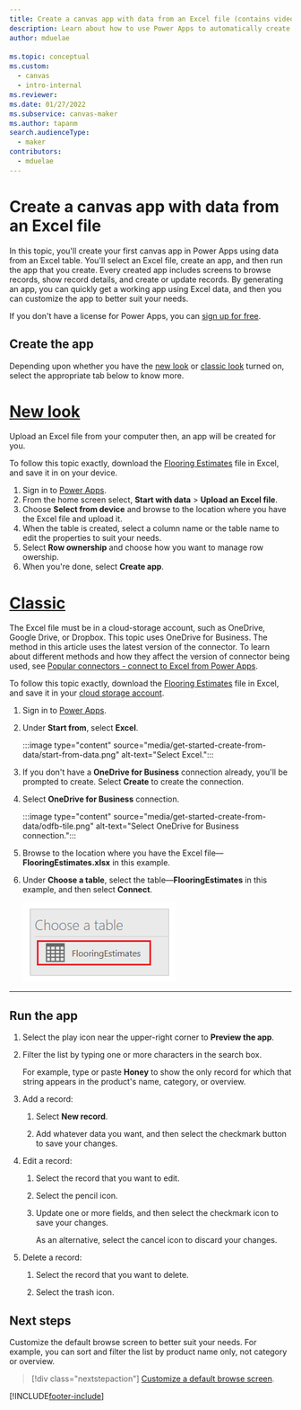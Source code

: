 ```yaml
---
title: Create a canvas app with data from an Excel file (contains video)
description: Learn about how to use Power Apps to automatically create a canvas app using data stored in an Excel file in a cloud-storage account.
author: mduelae

ms.topic: conceptual
ms.custom: 
  - canvas
  - intro-internal
ms.reviewer: 
ms.date: 01/27/2022
ms.subservice: canvas-maker
ms.author: tapanm
search.audienceType: 
  - maker
contributors:
  - mduelae
---
```

# Create a canvas app with data from an Excel file

In this topic, you'll create your first canvas app in Power Apps using data from an Excel table. You'll select an Excel file, create an app, and then run the app that you create. Every created app includes screens to browse records, show record details, and create or update records. By generating an app, you can quickly get a working app using Excel data, and then you can customize the app to better suit your needs. 

If you don't have a license for Power Apps, you can [sign up for free](../signup-for-powerapps.md).


## Create the app

Depending upon whether you have the [new look](intro-maker-portal.md#new-look) or [classic look](intro-maker-portal.md#classic) turned on, select the appropriate tab below to know more.

# [New look](#tab/home-new-look)

Upload an Excel file from your computer then, an app will be created for you.

To follow this topic exactly, download the [Flooring Estimates](https://download.microsoft.com/download/5/7/f/57fc6c55-6bb0-479b-a5c5-98fa08ee9efd/FlooringEstimates.xlsx) file in Excel, and save it in on your device.

1. Sign in to [Power Apps](https://make.powerapps.com?utm_source=padocs&utm_medium=linkinadoc&utm_campaign=referralsfromdoc).
2. From the home screen select, **Start with data** > **Upload an Excel file**.
3. Choose **Select from device** and browse to the location where you have the Excel file and upload it.
4. When the table is created, select a column name or the table name to edit the properties to suit your needs. 
5. Select **Row ownership** and choose how you want to manage row owership.
6. When you're done, select **Create app**.

# [Classic](#tab/home-classic)

The Excel file must be in a cloud-storage account, such as OneDrive, Google Drive, or Dropbox. This topic uses OneDrive for Business. The method in this article uses the latest version of the connector. To learn about different methods and how they affect the version of connector being used, see [Popular connectors - connect to Excel from Power Apps](connections/connection-excel.md).

To follow this topic exactly, download the [Flooring Estimates](https://download.microsoft.com/download/5/7/f/57fc6c55-6bb0-479b-a5c5-98fa08ee9efd/FlooringEstimates.xlsx) file in Excel, and save it in your [cloud storage account](connections/cloud-storage-blob-connections.md).


1. Sign in to [Power Apps](https://make.powerapps.com?utm_source=padocs&utm_medium=linkinadoc&utm_campaign=referralsfromdoc).

1. Under **Start from**, select **Excel**.

    :::image type="content" source="media/get-started-create-from-data/start-from-data.png" alt-text="Select Excel.":::

1. If you don't have a **OneDrive for Business** connection already, you'll be prompted to create. Select **Create** to create the connection.

1. Select **OneDrive for Business** connection.

    :::image type="content" source="media/get-started-create-from-data/odfb-tile.png" alt-text="Select OneDrive for Business connection.":::

1. Browse to the location where you have the Excel file&mdash;**FlooringEstimates.xlsx** in this example.

1. Under **Choose a table**, select the table&mdash;**FlooringEstimates** in this example, and then select **Connect**.

    ![Choose your table.](./media/get-started-create-from-data/choose-table.png)
    

 ---


## Run the app

1. Select the play icon near the upper-right corner to  **Preview the app**.

1. Filter the list by typing one or more characters in the search box.

    For example, type or paste **Honey** to show the only record for which that string appears in the product's name, category, or overview.

1. Add a record:

    1. Select **New record**.

    1. Add whatever data you want, and then select the checkmark button to save your changes.
  
1. Edit a record:

    1. Select the record that you want to edit.

    1. Select the pencil icon.

    1. Update one or more fields, and then select the checkmark icon to save your changes.

        As an alternative, select the cancel icon to discard your changes.

1. Delete a record:

    1. Select the record that you want to delete.

    1. Select the trash icon.

        
## Next steps

Customize the default browse screen to better suit your needs. For example, you can sort and filter the list by product name only, not category or overview.

> [!div class="nextstepaction"]
> [Customize a default browse screen](customize-layout-sharepoint.md).


[!INCLUDE[footer-include](../../includes/footer-banner.md)]
